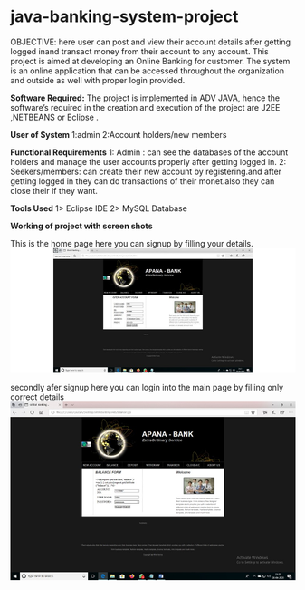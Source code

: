 # java-banking-system-project
OBJECTIVE:
here user can post and view their account  details after getting logged inand transact money from their account to any account.
This project is aimed at developing an Online Banking for customer. The system is an online application that can be accessed throughout the organization and outside as well with proper login provided. 

<b>Software Required:</b>
The project is implemented in ADV JAVA, hence the software’s required in the creation and execution of the project are J2EE ,NETBEANS or Eclipse .

<b>User of System</b>
1:admin
2:Account holders/new members

<b>Functional Requirements</b>
1: Admin : can see the databases of the account holders and manage the user accounts properly after getting logged in.
2: Seekers/members: can create their new account by registering.and after getting logged in they can do transactions of their monet.also they can close their if they want.

<b>Tools Used</b>
1> Eclipse IDE
2> MySQL Database


<B>Working of project with screen shots</B>

This is the home page here you can signup by filling your details.
<img src=https://github.com/mihirverma7781/java-banking-system-project/blob/master/images/homesignup.jpg>


secondly afer signup here you can login into the main page by filling only correct details
<img src=https://github.com/mihirverma7781/java-banking-system-project/blob/master/images/login.jpg>








